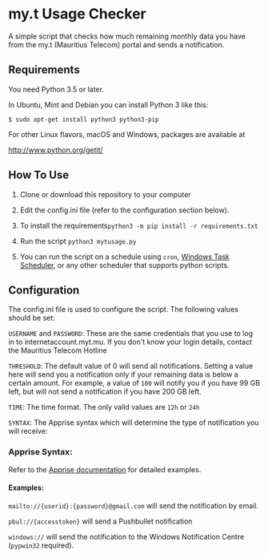 # my.t Usage Checker

A simple script that checks how much remaining monthly data you have from the my.t (Mauritius Telecom) portal and sends a notification.

## Requirements
You need Python 3.5 or later.

In Ubuntu, Mint and Debian you can install Python 3 like this:

    $ sudo apt-get install python3 python3-pip

For other Linux flavors, macOS and Windows, packages are available at

  http://www.python.org/getit/

## How To Use

1. Clone or download this repository to your computer

2. Edit the config.ini file (refer to the configuration section below). 

3. To install the requirements`python3 -m pip install -r requirements.txt`

4. Run the script `python3 mytusage.py`

5. You can run the script on a schedule using `cron`, [Windows Task Scheduler](https://datatofish.com/python-script-windows-scheduler/), or any other scheduler that supports python scripts. 

## Configuration

The config.ini file is used to configure the script. The following values should be set:

`USERNAME` and `PASSWORD`: These are the same credentials that you use to log in to internetaccount.myt.mu. If you don't know your login details, contact the Mauritius Telecom Hotline

`THRESHOLD`: The default value of 0 will send all notifications. Setting a value here will send you a notification only if your remaining data is below a certain amount. For example, a value of `100` will notify you if you have 99 GB left, but will not send a notification if you have 200 GB left.

`TIME`: The time format. The only valid values are `12h` or `24h`

`SYNTAX`: The Apprise syntax which will determine the type of notification you will receive:

### Apprise Syntax:

Refer to the [Apprise documentation](https://github.com/caronc/apprise/wiki) for detailed examples.

#### Examples: 
`mailto://{userid}:{password}@gmail.com` will send the notification by email.

`pbul://{accesstoken}` will send a Pushbullet notification

`windows://` will send the notification to the Windows Notification Centre (`pypwin32` required).



<!--stackedit_data:
eyJoaXN0b3J5IjpbMTg4NDM0Mzc4XX0=
-->